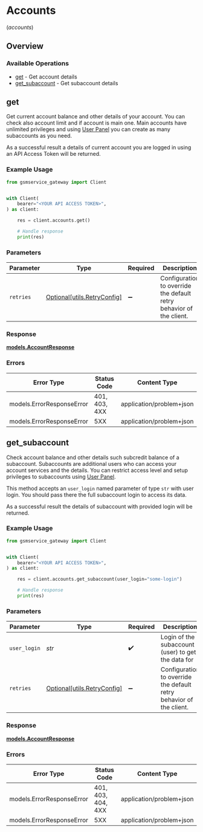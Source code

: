 # Accounts
(*accounts*)

## Overview

### Available Operations

* [get](#get) - Get account details
* [get_subaccount](#get_subaccount) - Get subaccount details

## get

Get current account balance and other details of your account. You can check also account limit and if account is main one. Main accounts have unlimited privileges and using [User Panel](https://panel.szybkisms.pl) you can create as many subaccounts as you need.

As a successful result a details of current account you are logged in using an API Access Token will be returned.

### Example Usage

<!-- UsageSnippet language="python" operationID="getAccountDetails" method="get" path="/account" -->
```python
from gsmservice_gateway import Client


with Client(
    bearer="<YOUR API ACCESS TOKEN>",
) as client:

    res = client.accounts.get()

    # Handle response
    print(res)

```

### Parameters

| Parameter                                                           | Type                                                                | Required                                                            | Description                                                         |
| ------------------------------------------------------------------- | ------------------------------------------------------------------- | ------------------------------------------------------------------- | ------------------------------------------------------------------- |
| `retries`                                                           | [Optional[utils.RetryConfig]](../../models/utils/retryconfig.md)    | :heavy_minus_sign:                                                  | Configuration to override the default retry behavior of the client. |

### Response

**[models.AccountResponse](../../models/accountresponse.md)**

### Errors

| Error Type                | Status Code               | Content Type              |
| ------------------------- | ------------------------- | ------------------------- |
| models.ErrorResponseError | 401, 403, 4XX             | application/problem+json  |
| models.ErrorResponseError | 5XX                       | application/problem+json  |

## get_subaccount

Check account balance and other details such subcredit balance of a subaccount. Subaccounts are additional users who can access your account services and the details. You can restrict access level and setup privileges to subaccounts using [User Panel](https://panel.szybkisms.pl).

This method accepts an `user_login` named parameter of type `str` with user login. You should pass there the full subaccount login to access its data. 

As a successful result the details of subaccount with provided login will be returned.

### Example Usage

<!-- UsageSnippet language="python" operationID="getSubaccountDetails" method="get" path="/account/{user_login}" -->
```python
from gsmservice_gateway import Client


with Client(
    bearer="<YOUR API ACCESS TOKEN>",
) as client:

    res = client.accounts.get_subaccount(user_login="some-login")

    # Handle response
    print(res)

```

### Parameters

| Parameter                                                           | Type                                                                | Required                                                            | Description                                                         | Example                                                             |
| ------------------------------------------------------------------- | ------------------------------------------------------------------- | ------------------------------------------------------------------- | ------------------------------------------------------------------- | ------------------------------------------------------------------- |
| `user_login`                                                        | *str*                                                               | :heavy_check_mark:                                                  | Login of the subaccount (user) to get the data for                  | some-login                                                          |
| `retries`                                                           | [Optional[utils.RetryConfig]](../../models/utils/retryconfig.md)    | :heavy_minus_sign:                                                  | Configuration to override the default retry behavior of the client. |                                                                     |

### Response

**[models.AccountResponse](../../models/accountresponse.md)**

### Errors

| Error Type                | Status Code               | Content Type              |
| ------------------------- | ------------------------- | ------------------------- |
| models.ErrorResponseError | 401, 403, 404, 4XX        | application/problem+json  |
| models.ErrorResponseError | 5XX                       | application/problem+json  |